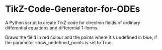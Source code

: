 # TikZ-Code-Generator-for-ODEs
A Python script to create TikZ code for direction fields of ordinary differential equations and differential 1-forms. 

Draws the field in red colour and the points where it's undefined in blue, if the parameter show_undefined_points is set to True. 
